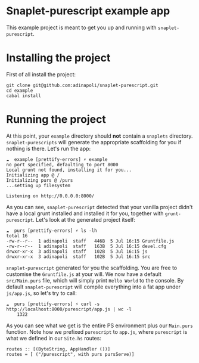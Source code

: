 
# Snaplet-purescript example app

This example project is meant to get you up and running with `snaplet-purescript`.

# Installing the project

First of all install the project:

```
git clone git@github.com:adinapoli/snaplet-purescript.git
cd example
cabal install
```

# Running the project

At this point, your `example` directory should **not** contain a `snaplets` directory.
`snaplet-purescripts` will generate the appropriate scaffolding for you if nothing is
there. Let's run the app:

```
☁  example [prettify-errors] ⚡ example
no port specified, defaulting to port 8000
Local grunt not found, installing it for you...
Initializing app @ /
Initializing purs @ /purs
...setting up filesystem

Listening on http://0.0.0.0:8000/
```

As you can see, `snaplet-purescript` detected that your vanilla project didn't have
a local grunt installed and installed it for you, together with `grunt-purescript`.
Let's look at the generated project itself:

```
☁  purs [prettify-errors] ⚡ ls -lh
total 16
-rw-r--r--  1 adinapoli  staff   446B  5 Jul 16:15 Gruntfile.js
-rw-r--r--  1 adinapoli  staff   163B  5 Jul 16:15 devel.cfg
drwxr-xr-x  3 adinapoli  staff   102B  5 Jul 16:15 js
drwxr-xr-x  3 adinapoli  staff   102B  5 Jul 16:15 src
```

`snaplet-purescript` generated for you the scaffolding. You are
free to customise the `Gruntfile.js` at your will. We now have
a default `src/Main.purs` file, which will simply print
`Hello World` to the console. By default `snaplet-purescript` will
compile everything into a fat app under `js/app.js`, so let's try
to call:

```
☁  purs [prettify-errors] ⚡ curl -s http://localhost:8000/purescript/app.js | wc -l
    1322
```

As you can see what we get is the entire PS environment plus our `Main.purs`
function. Note how we prefixed `purescript` to `app.js`, where `purescript`
is what we defined in our `Site.hs` routes:

```
routes :: [(ByteString, AppHandler ())]
routes = [ ("/purescript", with purs pursServe)]
```
